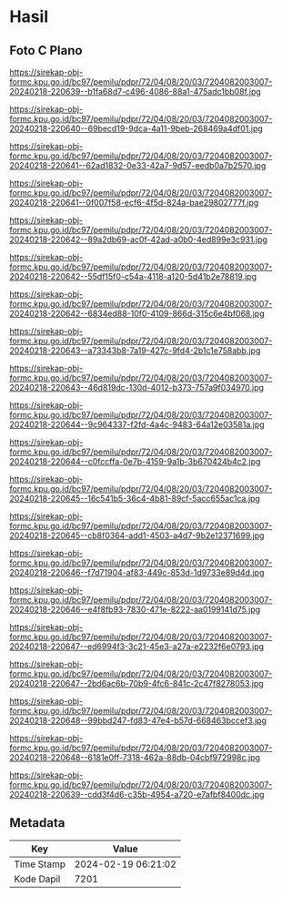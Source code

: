 # Hasil

## Foto C Plano

https://sirekap-obj-formc.kpu.go.id/bc97/pemilu/pdpr/72/04/08/20/03/7204082003007-20240218-220639--b1fa68d7-c496-4086-88a1-475adc1bb08f.jpg

https://sirekap-obj-formc.kpu.go.id/bc97/pemilu/pdpr/72/04/08/20/03/7204082003007-20240218-220640--69becd19-9dca-4a11-9beb-268469a4df01.jpg

https://sirekap-obj-formc.kpu.go.id/bc97/pemilu/pdpr/72/04/08/20/03/7204082003007-20240218-220641--62ad1832-0e33-42a7-9d57-eedb0a7b2570.jpg

https://sirekap-obj-formc.kpu.go.id/bc97/pemilu/pdpr/72/04/08/20/03/7204082003007-20240218-220641--0f007f58-ecf6-4f5d-824a-bae29802777f.jpg

https://sirekap-obj-formc.kpu.go.id/bc97/pemilu/pdpr/72/04/08/20/03/7204082003007-20240218-220642--89a2db69-ac0f-42ad-a0b0-4ed899e3c931.jpg

https://sirekap-obj-formc.kpu.go.id/bc97/pemilu/pdpr/72/04/08/20/03/7204082003007-20240218-220642--55df15f0-c54a-4118-a120-5d41b2e78819.jpg

https://sirekap-obj-formc.kpu.go.id/bc97/pemilu/pdpr/72/04/08/20/03/7204082003007-20240218-220642--6834ed88-10f0-4109-866d-315c6e4bf068.jpg

https://sirekap-obj-formc.kpu.go.id/bc97/pemilu/pdpr/72/04/08/20/03/7204082003007-20240218-220643--a73343b8-7a19-427c-9fd4-2b1c1e758abb.jpg

https://sirekap-obj-formc.kpu.go.id/bc97/pemilu/pdpr/72/04/08/20/03/7204082003007-20240218-220643--46d819dc-130d-4012-b373-757a9f034970.jpg

https://sirekap-obj-formc.kpu.go.id/bc97/pemilu/pdpr/72/04/08/20/03/7204082003007-20240218-220644--9c964337-f2fd-4a4c-9483-64a12e03581a.jpg

https://sirekap-obj-formc.kpu.go.id/bc97/pemilu/pdpr/72/04/08/20/03/7204082003007-20240218-220644--c0fccffa-0e7b-4159-9a1b-3b670424b4c2.jpg

https://sirekap-obj-formc.kpu.go.id/bc97/pemilu/pdpr/72/04/08/20/03/7204082003007-20240218-220645--16c541b5-36c4-4b81-89cf-5acc655ac1ca.jpg

https://sirekap-obj-formc.kpu.go.id/bc97/pemilu/pdpr/72/04/08/20/03/7204082003007-20240218-220645--cb8f0364-add1-4503-a4d7-9b2e12371699.jpg

https://sirekap-obj-formc.kpu.go.id/bc97/pemilu/pdpr/72/04/08/20/03/7204082003007-20240218-220646--f7d71904-af83-449c-853d-1d9733e89d4d.jpg

https://sirekap-obj-formc.kpu.go.id/bc97/pemilu/pdpr/72/04/08/20/03/7204082003007-20240218-220646--e4f8fb93-7830-471e-8222-aa0199141d75.jpg

https://sirekap-obj-formc.kpu.go.id/bc97/pemilu/pdpr/72/04/08/20/03/7204082003007-20240218-220647--ed6994f3-3c21-45e3-a27a-e2232f6e0793.jpg

https://sirekap-obj-formc.kpu.go.id/bc97/pemilu/pdpr/72/04/08/20/03/7204082003007-20240218-220647--2bd6ac6b-70b9-4fc6-841c-2c47f8278053.jpg

https://sirekap-obj-formc.kpu.go.id/bc97/pemilu/pdpr/72/04/08/20/03/7204082003007-20240218-220648--99bbd247-fd83-47e4-b57d-668463bccef3.jpg

https://sirekap-obj-formc.kpu.go.id/bc97/pemilu/pdpr/72/04/08/20/03/7204082003007-20240218-220648--6181e0ff-7318-462a-88db-04cbf972998c.jpg

https://sirekap-obj-formc.kpu.go.id/bc97/pemilu/pdpr/72/04/08/20/03/7204082003007-20240218-220639--cdd3f4d6-c35b-4954-a720-e7afbf8400dc.jpg


## Metadata

| Key        | Value               |
| ---------- | ------------------- |
| Time Stamp | 2024-02-19 06:21:02 |
| Kode Dapil | 7201                |



